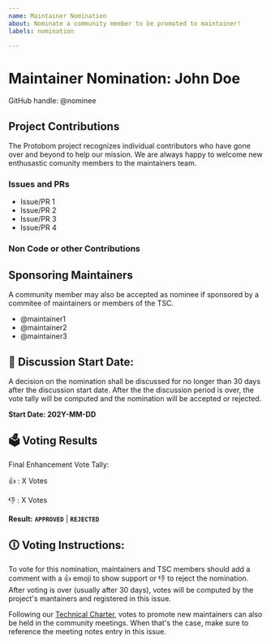 ```yaml
---
name: Maintainer Nomination
about: Nominate a community member to be promoted to maintainer!
labels: nomination

---
```

<!-- 
    Follow this template's instructions to nominate a community
    member who deserves a promotion to maintainer status. 
-->

# Maintainer Nomination: John Doe
<!--
 Please list the name and/or handle of the maintainer in the title and
 use the same title when you open the issue.
-->

GitHub handle: @nominee

## Project Contributions

The Protobom project recognizes individual contributors who have gone over
and beyond to help our mission. We are always happy to welcome new enthusastic
comunity members to the maintainers team.

### Issues and PRs

<!--
    Please list some PRs or issues where the nominee has shown 
    constant dedication and commitment to the project over the 
    past six months
-->

- Issue/PR 1
- Issue/PR 2
- Issue/PR 3
- Issue/PR 4

### Non Code or other Contributions

<!--
    We recognize that contributing to open source can take many shapes and
    we value non-code contributions just as much! If this is the case of 
    the nominee, pleas type a few words explaining their merits.
-->

## Sponsoring Maintainers

A community member may also be accepted as nominee if sponsored by a commitee of 
maintainers or members of the TSC. 

- @maintainer1
- @maintainer2
- @maintainer3

## 💬 Discussion Start Date:

A decision on the nomination shall be discussed for no longer than 30 days after
the discussion start date. After the the discussion period is over, the vote
tally will be computed and the nomination will be accepted or rejected. 

**Start Date: 202Y-MM-DD**

## 🗳️ Voting Results

Final Enhancement Vote Tally:

👍 : X Votes

👎 : X Votes

**Result:** __`APPROVED`__ | __`REJECTED`__


## 🛈 Voting Instructions: 

To vote for this nomination, maintainers and TSC members should add a comment
with a 👍 emoji to show support or 👎 to reject the nomination. After voting
is over (usually after 30 days), votes will be computed by the project's
mantainers and registered in this issue. 

Following our [Technical Charter](CHARTER.md), votes to promote new maintainers
can also be held in the community meetings. When that's the case, make sure to
reference the meeting notes entry in this issue.

